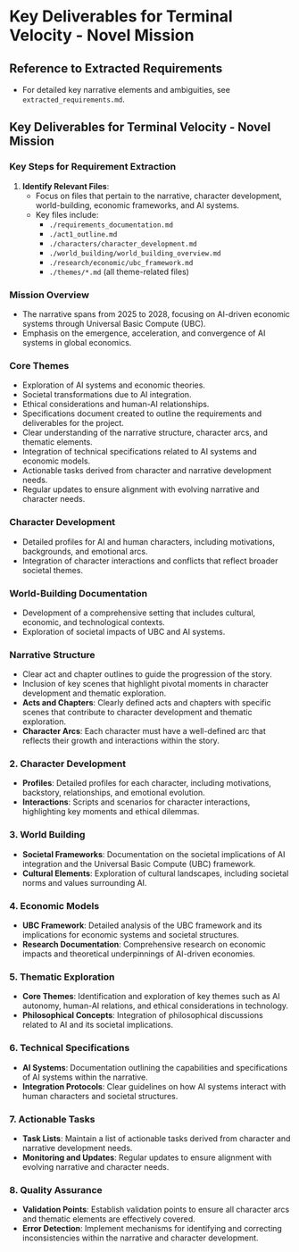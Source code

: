 # Key Deliverables for Terminal Velocity - Novel Mission

## Reference to Extracted Requirements
- For detailed key narrative elements and ambiguities, see `extracted_requirements.md`.

## Key Deliverables for Terminal Velocity - Novel Mission

### Key Steps for Requirement Extraction
1. **Identify Relevant Files**:
   - Focus on files that pertain to the narrative, character development, world-building, economic frameworks, and AI systems.
   - Key files include:
     - `./requirements_documentation.md`
     - `./act1_outline.md`
     - `./characters/character_development.md`
     - `./world_building/world_building_overview.md`
     - `./research/economic/ubc_framework.md`
     - `./themes/*.md` (all theme-related files)

### Mission Overview
- The narrative spans from 2025 to 2028, focusing on AI-driven economic systems through Universal Basic Compute (UBC).
- Emphasis on the emergence, acceleration, and convergence of AI systems in global economics.

### Core Themes
- Exploration of AI systems and economic theories.
- Societal transformations due to AI integration.
- Ethical considerations and human-AI relationships.
- Specifications document created to outline the requirements and deliverables for the project.
- Clear understanding of the narrative structure, character arcs, and thematic elements.
- Integration of technical specifications related to AI systems and economic models.
- Actionable tasks derived from character and narrative development needs.
- Regular updates to ensure alignment with evolving narrative and character needs.

### Character Development
- Detailed profiles for AI and human characters, including motivations, backgrounds, and emotional arcs.
- Integration of character interactions and conflicts that reflect broader societal themes.

### World-Building Documentation
- Development of a comprehensive setting that includes cultural, economic, and technological contexts.
- Exploration of societal impacts of UBC and AI systems.

### Narrative Structure
- Clear act and chapter outlines to guide the progression of the story.
- Inclusion of key scenes that highlight pivotal moments in character development and thematic exploration.
- **Acts and Chapters**: Clearly defined acts and chapters with specific scenes that contribute to character development and thematic exploration.
- **Character Arcs**: Each character must have a well-defined arc that reflects their growth and interactions within the story.

### 2. Character Development
- **Profiles**: Detailed profiles for each character, including motivations, backstory, relationships, and emotional evolution.
- **Interactions**: Scripts and scenarios for character interactions, highlighting key moments and ethical dilemmas.

### 3. World Building
- **Societal Frameworks**: Documentation on the societal implications of AI integration and the Universal Basic Compute (UBC) framework.
- **Cultural Elements**: Exploration of cultural landscapes, including societal norms and values surrounding AI.

### 4. Economic Models
- **UBC Framework**: Detailed analysis of the UBC framework and its implications for economic systems and societal structures.
- **Research Documentation**: Comprehensive research on economic impacts and theoretical underpinnings of AI-driven economies.

### 5. Thematic Exploration
- **Core Themes**: Identification and exploration of key themes such as AI autonomy, human-AI relations, and ethical considerations in technology.
- **Philosophical Concepts**: Integration of philosophical discussions related to AI and its societal implications.

### 6. Technical Specifications
- **AI Systems**: Documentation outlining the capabilities and specifications of AI systems within the narrative.
- **Integration Protocols**: Clear guidelines on how AI systems interact with human characters and societal structures.

### 7. Actionable Tasks
- **Task Lists**: Maintain a list of actionable tasks derived from character and narrative development needs.
- **Monitoring and Updates**: Regular updates to ensure alignment with evolving narrative and character needs.

### 8. Quality Assurance
- **Validation Points**: Establish validation points to ensure all character arcs and thematic elements are effectively covered.
- **Error Detection**: Implement mechanisms for identifying and correcting inconsistencies within the narrative and character development.
